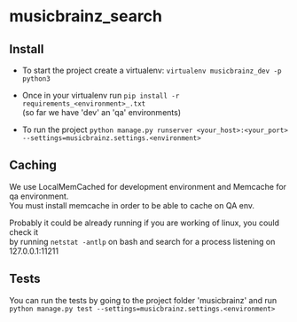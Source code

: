 # musicbrainz_search

## Install

- To start the project create a virtualenv: `virtualenv musicbrainz_dev -p python3`

- Once in your virtualenv run `pip install -r requirements_<environment>_.txt`  
  (so far we have 'dev' an 'qa' environments)

- To run the project `python manage.py runserver <your_host>:<your_port> --settings=musicbrainz.settings.<environment>`


## Caching

   We use LocalMemCached for development environment and Memcache for qa environment.  
   You must install memcache in order to be able to cache on QA env.  

   Probably it could be already running if you are working of linux, you could check it  
   by running `netstat -antlp` on bash and search for a process listening on 127.0.0.1:11211

## Tests

  You can run the tests by going to the project folder 'musicbrainz' and run  
  `python manage.py test --settings=musicbrainz.settings.<environment>`
  
